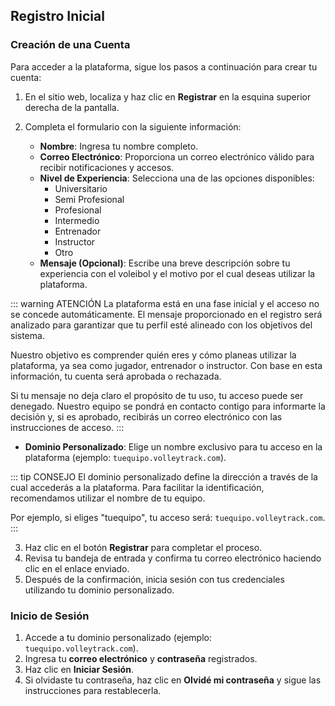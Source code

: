 ## Registro Inicial

### Creación de una Cuenta

Para acceder a la plataforma, sigue los pasos a continuación para crear tu cuenta:

1. En el sitio web, localiza y haz clic en **Registrar** en la esquina superior derecha de la pantalla.
2. Completa el formulario con la siguiente información:

   - **Nombre**: Ingresa tu nombre completo.
   - **Correo Electrónico**: Proporciona un correo electrónico válido para recibir notificaciones y accesos.
   - **Nivel de Experiencia**: Selecciona una de las opciones disponibles:
     - Universitario
     - Semi Profesional
     - Profesional
     - Intermedio
     - Entrenador
     - Instructor
     - Otro
   - **Mensaje (Opcional)**: Escribe una breve descripción sobre tu experiencia con el voleibol y el motivo por el cual deseas utilizar la plataforma.

::: warning ATENCIÓN
La plataforma está en una fase inicial y el acceso no se concede automáticamente. El mensaje proporcionado en el registro será analizado para garantizar que tu perfil esté alineado con los objetivos del sistema.

Nuestro objetivo es comprender quién eres y cómo planeas utilizar la plataforma, ya sea como jugador, entrenador o instructor. Con base en esta información, tu cuenta será aprobada o rechazada.

Si tu mensaje no deja claro el propósito de tu uso, tu acceso puede ser denegado. Nuestro equipo se pondrá en contacto contigo para informarte la decisión y, si es aprobado, recibirás un correo electrónico con las instrucciones de acceso.
:::

   - **Dominio Personalizado**: Elige un nombre exclusivo para tu acceso en la plataforma (ejemplo: `tuequipo.volleytrack.com`).

::: tip CONSEJO
El dominio personalizado define la dirección a través de la cual accederás a la plataforma. Para facilitar la identificación, recomendamos utilizar el nombre de tu equipo.

Por ejemplo, si eliges "tuequipo", tu acceso será: `tuequipo.volleytrack.com`.
:::

3. Haz clic en el botón **Registrar** para completar el proceso.
4. Revisa tu bandeja de entrada y confirma tu correo electrónico haciendo clic en el enlace enviado.
5. Después de la confirmación, inicia sesión con tus credenciales utilizando tu dominio personalizado.

### Inicio de Sesión

1. Accede a tu dominio personalizado (ejemplo: `tuequipo.volleytrack.com`).
2. Ingresa tu **correo electrónico** y **contraseña** registrados.
3. Haz clic en **Iniciar Sesión**.
4. Si olvidaste tu contraseña, haz clic en **Olvidé mi contraseña** y sigue las instrucciones para restablecerla.
